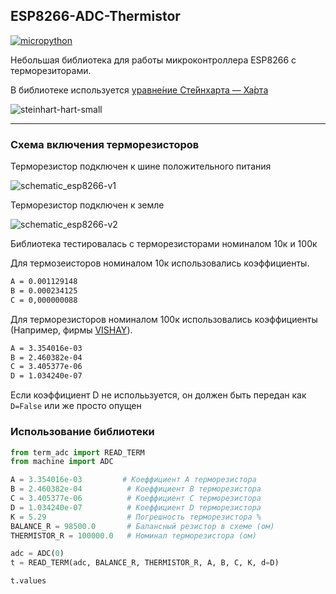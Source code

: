 ## ESP8266-ADC-Thermistor

[![micropython](https://user-images.githubusercontent.com/13176091/53680744-4dfcc080-3ce8-11e9-94e1-c7985181d6a5.png)](https://micropython.org/)

Небольшая библиотека для работы микроконтроллера ESP8266 с терморезиторами.

В библиотеке используется [уравне́ние Сте́йнхарта — Ха́рта](https://ru.wikipedia.org/wiki/%D0%A3%D1%80%D0%B0%D0%B2%D0%BD%D0%B5%D0%BD%D0%B8%D0%B5_%D0%A1%D1%82%D0%B5%D0%B9%D0%BD%D1%85%D0%B0%D1%80%D1%82%D0%B0_%E2%80%94_%D0%A5%D0%B0%D1%80%D1%82%D0%B0)

![steinhart-hart-small](https://user-images.githubusercontent.com/13176091/53685133-95527380-3d1f-11e9-8fc6-d7467c0e244d.png)

***
### Схема включения терморезисторов

Терморезистор подключен к шине положительного питания

![schematic_esp8266-v1](https://user-images.githubusercontent.com/13176091/53684833-2115d100-3d1b-11e9-91cd-5c94ca4d8e01.png)

Терморезистор подключен к земле

![schematic_esp8266-v2](https://user-images.githubusercontent.com/13176091/53684841-46a2da80-3d1b-11e9-8fdc-c765e0ad1d5a.png)

Библиотека тестировалась с терморезисторами номиналом 10к и 100к

Для термозеисторов номиналом 10к использовались коэффициенты.
```bash
A = 0.001129148
B = 0.000234125
C = 0,000000088
```
Для терморезисторов номиналом 100к использовались коэффициенты (Например, фирмы [VISHAY](https://www.vishay.com/docs/29053/ntcappnote.pdf)).
```bash
A = 3.354016e-03
B = 2.460382e-04
C = 3.405377e-06
D = 1.034240e-07
```
Если коэффициент D не исполььзуется, он должен быть передан как ```D=False``` или же просто опущен

### Использование библиотеки
```python
from term_adc import READ_TERM
from machine import ADC

A = 3.354016e-03         # Коеффициент А терморезистора
B = 2.460382e-04          # Коеффициент B терморезистора
C = 3.405377e-06          # Коеффициент C терморезистора
D = 1.034240e-07          # Коеффициент D терморезистора
K = 5.29                  # Погрешность терморезистора %
BALANCE_R = 98500.0       # Балансный резистор в схеме (ом)
THERMISTOR_R = 100000.0   # Номинал терморезистора (ом)

adc = ADC(0)
t = READ_TERM(adc, BALANCE_R, THERMISTOR_R, A, B, C, K, d=D)

t.values

```









